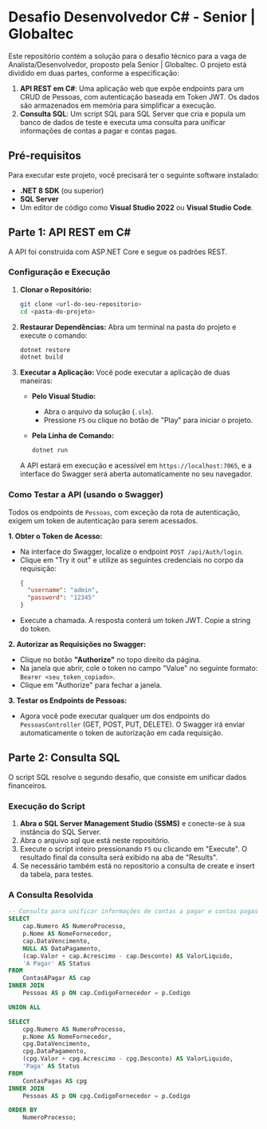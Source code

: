 # Desafio Desenvolvedor C\# - Senior | Globaltec

Este repositório contém a solução para o desafio técnico para a vaga de Analista/Desenvolvedor, proposto pela Senior | Globaltec. O projeto está dividido em duas partes, conforme a especificação:

1.  **API REST em C#**: Uma aplicação web que expõe endpoints para um CRUD de Pessoas, com autenticação baseada em Token JWT. Os dados são armazenados em memória para simplificar a execução.
2.  **Consulta SQL**: Um script SQL para SQL Server que cria e popula um banco de dados de teste e executa uma consulta para unificar informações de contas a pagar e contas pagas.

## Pré-requisitos

Para executar este projeto, você precisará ter o seguinte software instalado:

  * **.NET 8 SDK** (ou superior)
  * **SQL Server** 
  * Um editor de código como **Visual Studio 2022** ou **Visual Studio Code**.

## Parte 1: API REST em C\#

A API foi construída com ASP.NET Core e segue os padrões REST.

### Configuração e Execução

1.  **Clonar o Repositório:**

    ```bash
    git clone <url-do-seu-repositorio>
    cd <pasta-do-projeto>
    ```

2.  **Restaurar Dependências:**
    Abra um terminal na pasta do projeto e execute o comando:

    ```bash
    dotnet restore
    dotnet build
    ```

3.  **Executar a Aplicação:**
    Você pode executar a aplicação de duas maneiras:

      * **Pelo Visual Studio:**

          * Abra o arquivo da solução (`.sln`).
          * Pressione `F5` ou clique no botão de "Play" para iniciar o projeto.

      * **Pela Linha de Comando:**

        ```bash
        dotnet run
        ```

    A API estará em execução e acessível em `https://localhost:7065`, e a interface do Swagger será aberta automaticamente no seu navegador.

### Como Testar a API (usando o Swagger)

Todos os endpoints de `Pessoas`, com exceção da rota de autenticação, exigem um token de autenticação para serem acessados.

**1. Obter o Token de Acesso:**

  * Na interface do Swagger, localize o endpoint `POST /api/Auth/login`.
  * Clique em "Try it out" e utilize as seguintes credenciais no corpo da requisição:
    ```json
    {
      "username": "admin",
      "password": "12345"
    }
    ```
  * Execute a chamada. A resposta conterá um token JWT. Copie a string do token.

**2. Autorizar as Requisições no Swagger:**

  * Clique no botão **"Authorize"** no topo direito da página.
  * Na janela que abrir, cole o token no campo "Value" no seguinte formato: `Bearer <seu_token_copiado>`.
  * Clique em "Authorize" para fechar a janela.

**3. Testar os Endpoints de Pessoas:**

  * Agora você pode executar qualquer um dos endpoints do `PessoasController` (GET, POST, PUT, DELETE). O Swagger irá enviar automaticamente o token de autorização em cada requisição.

## Parte 2: Consulta SQL

O script SQL resolve o segundo desafio, que consiste em unificar dados financeiros.

### Execução do Script

1.  **Abra o SQL Server Management Studio (SSMS)** e conecte-se à sua instância do SQL Server.
2.  Abra o arquivo sql que está neste repositório.
3.  Execute o script inteiro pressionando `F5` ou clicando em "Execute". O resultado final da consulta será exibido na aba de "Results".
4.  Se necessário também está no repositorio a consulta de create e insert da tabela, para testes.

### A Consulta Resolvida

```sql
-- Consulta para unificar informações de contas a pagar e contas pagas
SELECT
    cap.Numero AS NumeroProcesso,
    p.Nome AS NomeFornecedor,
    cap.DataVencimento,
    NULL AS DataPagamento,
    (cap.Valor + cap.Acrescimo - cap.Desconto) AS ValorLiquido,
    'A Pagar' AS Status
FROM
    ContasAPagar AS cap
INNER JOIN
    Pessoas AS p ON cap.CodigoFornecedor = p.Codigo

UNION ALL

SELECT
    cpg.Numero AS NumeroProcesso,
    p.Nome AS NomeFornecedor,
    cpg.DataVencimento,
    cpg.DataPagamento,
    (cpg.Valor + cpg.Acrescimo - cpg.Desconto) AS ValorLiquido,
    'Paga' AS Status
FROM
    ContasPagas AS cpg
INNER JOIN
    Pessoas AS p ON cpg.CodigoFornecedor = p.Codigo

ORDER BY
    NumeroProcesso;
```
